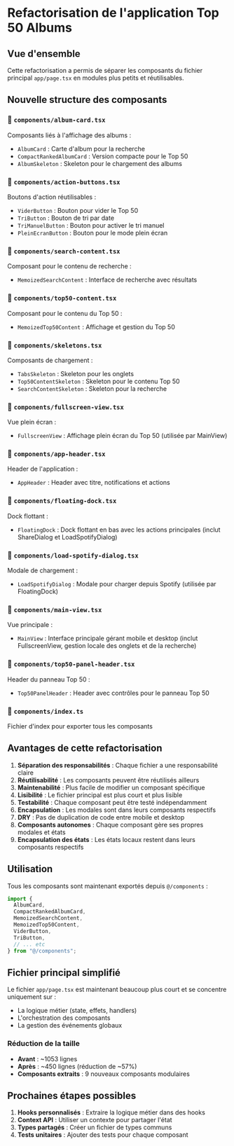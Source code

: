 # Refactorisation de l'application Top 50 Albums

## Vue d'ensemble

Cette refactorisation a permis de séparer les composants du fichier principal `app/page.tsx` en modules plus petits et réutilisables.

## Nouvelle structure des composants

### 📁 `components/album-card.tsx`

Composants liés à l'affichage des albums :

- `AlbumCard` : Carte d'album pour la recherche
- `CompactRankedAlbumCard` : Version compacte pour le Top 50
- `AlbumSkeleton` : Skeleton pour le chargement des albums

### 📁 `components/action-buttons.tsx`

Boutons d'action réutilisables :

- `ViderButton` : Bouton pour vider le Top 50
- `TriButton` : Bouton de tri par date
- `TriManuelButton` : Bouton pour activer le tri manuel
- `PleinEcranButton` : Bouton pour le mode plein écran

### 📁 `components/search-content.tsx`

Composant pour le contenu de recherche :

- `MemoizedSearchContent` : Interface de recherche avec résultats

### 📁 `components/top50-content.tsx`

Composant pour le contenu du Top 50 :

- `MemoizedTop50Content` : Affichage et gestion du Top 50

### 📁 `components/skeletons.tsx`

Composants de chargement :

- `TabsSkeleton` : Skeleton pour les onglets
- `Top50ContentSkeleton` : Skeleton pour le contenu Top 50
- `SearchContentSkeleton` : Skeleton pour la recherche

### 📁 `components/fullscreen-view.tsx`

Vue plein écran :

- `FullscreenView` : Affichage plein écran du Top 50 (utilisée par MainView)

### 📁 `components/app-header.tsx`

Header de l'application :

- `AppHeader` : Header avec titre, notifications et actions

### 📁 `components/floating-dock.tsx`

Dock flottant :

- `FloatingDock` : Dock flottant en bas avec les actions principales (inclut ShareDialog et LoadSpotifyDialog)

### 📁 `components/load-spotify-dialog.tsx`

Modale de chargement :

- `LoadSpotifyDialog` : Modale pour charger depuis Spotify (utilisée par FloatingDock)

### 📁 `components/main-view.tsx`

Vue principale :

- `MainView` : Interface principale gérant mobile et desktop (inclut FullscreenView, gestion locale des onglets et de la recherche)

### 📁 `components/top50-panel-header.tsx`

Header du panneau Top 50 :

- `Top50PanelHeader` : Header avec contrôles pour le panneau Top 50

### 📁 `components/index.ts`

Fichier d'index pour exporter tous les composants

## Avantages de cette refactorisation

1. **Séparation des responsabilités** : Chaque fichier a une responsabilité claire
2. **Réutilisabilité** : Les composants peuvent être réutilisés ailleurs
3. **Maintenabilité** : Plus facile de modifier un composant spécifique
4. **Lisibilité** : Le fichier principal est plus court et plus lisible
5. **Testabilité** : Chaque composant peut être testé indépendamment
6. **Encapsulation** : Les modales sont dans leurs composants respectifs
7. **DRY** : Pas de duplication de code entre mobile et desktop
8. **Composants autonomes** : Chaque composant gère ses propres modales et états
9. **Encapsulation des états** : Les états locaux restent dans leurs composants respectifs

## Utilisation

Tous les composants sont maintenant exportés depuis `@/components` :

```typescript
import {
  AlbumCard,
  CompactRankedAlbumCard,
  MemoizedSearchContent,
  MemoizedTop50Content,
  ViderButton,
  TriButton,
  // ... etc
} from "@/components";
```

## Fichier principal simplifié

Le fichier `app/page.tsx` est maintenant beaucoup plus court et se concentre uniquement sur :

- La logique métier (state, effets, handlers)
- L'orchestration des composants
- La gestion des événements globaux

### Réduction de la taille

- **Avant** : ~1053 lignes
- **Après** : ~450 lignes (réduction de ~57%)
- **Composants extraits** : 9 nouveaux composants modulaires

## Prochaines étapes possibles

1. **Hooks personnalisés** : Extraire la logique métier dans des hooks
2. **Context API** : Utiliser un contexte pour partager l'état
3. **Types partagés** : Créer un fichier de types communs
4. **Tests unitaires** : Ajouter des tests pour chaque composant
